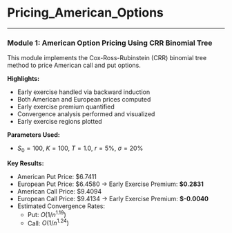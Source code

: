 # Pricing_American_Options

---

### Module 1: American Option Pricing Using CRR Binomial Tree

This module implements the Cox-Ross-Rubinstein (CRR) binomial tree method to price American call and put options.

**Highlights:**
- Early exercise handled via backward induction
- Both American and European prices computed
- Early exercise premium quantified
- Convergence analysis performed and visualized
- Early exercise regions plotted

**Parameters Used:**
- $S_0 = 100$, $K = 100$, $T = 1.0$, $r = 5\%$, $\sigma = 20\%$

**Key Results:**
- American Put Price: \$6.7411
- European Put Price: \$6.4580 → Early Exercise Premium: **\$0.2831**
- American Call Price: \$9.4094
- European Call Price: \$9.4134 → Early Exercise Premium: **\$-0.0040**
- Estimated Convergence Rates:
  - Put: $O(1/n^{1.19})$
  - Call: $O(1/n^{1.24})$

